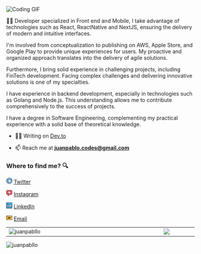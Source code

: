![Coding GIF](https://media.giphy.com/media/a1QLZUUtCcgyA/giphy.gif)

👨‍💻 Developer specialized in Front end and Mobile, I take advantage of technologies such as React, ReactNative and NextJS, ensuring the delivery of modern and intuitive interfaces.

I'm involved from conceptualization to publishing on AWS, Apple Store, and Google Play to provide unique experiences for users. My proactive and organized approach translates into the delivery of agile solutions.

Furthermore, I bring solid experience in challenging projects, including FinTech development. Facing complex challenges and delivering innovative solutions is one of my specialties.

I have experience in backend development, especially in technologies such as Golang and Node.js. This understanding allows me to contribute comprehensively to the success of projects.

I have a degree in Software Engineering, complementing my practical experience with a solid base of theoretical knowledge.

- 👨‍💻 Writing on [Dev.to](https://dev.to/juanpabllo)

<!-- - 💬 Ask me about **Front-End** -->

- 📫 Reach me at **juanpablo.codes@gmail.com**

### Where to find me? :mag:

<a href="https://twitter.com/JuPabllo"><img src="./images/twitter.png" width="16"/></a> [Twitter](https://twitter.com/JuPabllo)

<a href="https://www.instagram.com/jupabllo"><img src="./images/instagram.png" width="16"/></a> [Instagram](https://www.instagram.com/jupabllo)

<a href="https://www.linkedin.com/in/juanpablodev/"><img src="./images/linkedin.png" width="16"/></a> [LinkedIn](https://www.linkedin.com/in/juanpablodev/)

<a href="mailto:juanpablo.codes@gmail.com"><img src="./images/email.png" width="16"/></a> [Email](mailto:juanpablo.codes@gmail.com)

<center>
  <table>
    <tr>
      <td><img width="400px" align="left" src="https://github-readme-stats.vercel.app/api?username=juanpabllo&show_icons=true&theme=material-palenight" alt="juanpabllo" /></td>
      <td><img width="370px" align="left" src="https://github-readme-stats.vercel.app/api/top-langs/?username=juanpabllo&hide=html&layout=compact&theme=material-palenight" /></td>
    </tr>   
  </table>
</center>

<p align="left"> <img src="https://komarev.com/ghpvc/?username=juanpabllo" alt="juanpabllo" /> </p>
